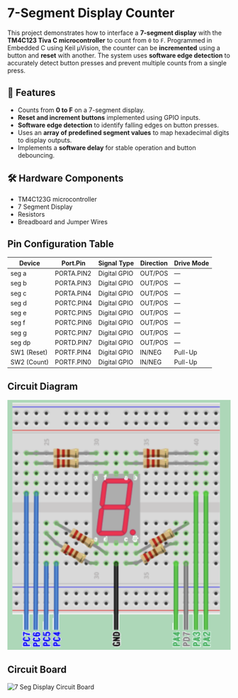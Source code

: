 # 7-Segment Display Counter

This project demonstrates how to interface a **7-segment display** with the **TM4C123 Tiva C microcontroller** to count from `0` to `F`. Programmed in Embedded C using Keil µVision, the counter can be **incremented** using a button and **reset** with another. The system uses **software edge detection** to accurately detect button presses and prevent multiple counts from a single press.

## 🔧 Features
- Counts from **0 to F** on a 7-segment display.  
- **Reset and increment buttons** implemented using GPIO inputs.  
- **Software edge detection** to identify falling edges on button presses.  
- Uses an **array of predefined segment values** to map hexadecimal digits to display outputs.  
- Implements a **software delay** for stable operation and button debouncing.  

## 🛠 Hardware Components
- TM4C123G microcontroller
- 7 Segment Display
- Resistors
- Breadboard and Jumper Wires

## Pin Configuration Table

| Device | Port.Pin | Signal Type | Direction | Drive Mode |
|---------|-----------|--------------|------------|-------------|
| seg a | PORTA.PIN2 | Digital GPIO | OUT/POS | — |
| seg b | PORTA.PIN3 | Digital GPIO | OUT/POS | — |
| seg c | PORTA.PIN4 | Digital GPIO | OUT/POS | — |
| seg d | PORTC.PIN4 | Digital GPIO | OUT/POS | — |
| seg e | PORTC.PIN5 | Digital GPIO | OUT/POS | — |
| seg f | PORTC.PIN6 | Digital GPIO | OUT/POS | — |
| seg g | PORTC.PIN7 | Digital GPIO | OUT/POS | — |
| seg dp | PORTD.PIN7 | Digital GPIO | OUT/POS | — |
| SW1 (Reset) | PORTF.PIN4 | Digital GPIO | IN/NEG | Pull-Up |
| SW2 (Count) | PORTF.PIN0 | Digital GPIO | IN/NEG | Pull-Up |

## Circuit Diagram
![7 Seg Display Circuit Diagram](./Images/Circuit-Diagram/Circuit_Diagram.png)

## Circuit Board
![7 Seg Display Circuit Board](./Images/F.png)
